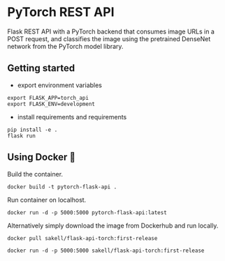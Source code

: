 # PyTorch REST API
Flask REST API with a PyTorch backend that consumes image URLs in a POST request, and classifies the image using the pretrained DenseNet network from the PyTorch model library.

## Getting started

- export environment variables 

```
export FLASK_APP=torch_api
export FLASK_ENV=development
```

- install requirements and requirements

```
pip install -e .
flask run
```

## Using Docker :whale:

Build the container.

`docker build -t pytorch-flask-api .`

Run container on localhost.

`docker run -d -p 5000:5000 pytorch-flask-api:latest`

Alternatively simply download the image from Dockerhub and run locally.

```
docker pull sakell/flask-api-torch:first-release

docker run -d -p 5000:5000 sakell/flask-api-torch:first-release
```  
